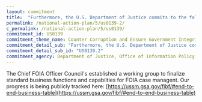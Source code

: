```yaml
---
layout: commitment
title:  "Furthermore, the U.S. Department of Justice commits to the following additional steps to bolster openness and transparency through the FOIA... Leading a Chief FOIA Officer Council working group that will collaborate with the Office of Government Information Services at the National Archives and Records Administration, the Office of Shared Services & Performance Improvement at the Government Services Administration, and the Business Standards Council to develop shared FOIA business standards. The shared business standards will make it easier for agencies to acquire FOIA technology and, in turn, improve efficiency and consistency in processing requests across the Federal Government. "
permalink: /national-action-plan/5/us0139-2/
c_permalink: /national-action-plan/5/us0139/
commitment_id: US0139
commitment_theme_name: Counter Corruption and Ensure Government Integrity and Accountability to the Public
commitment_detail_sub: "Furthermore, the U.S. Department of Justice commits to the following additional steps to bolster openness and transparency through the FOIA... Leading a Chief FOIA Officer Council working group that will collaborate with the Office of Government Information Services at the National Archives and Records Administration, the Office of Shared Services & Performance Improvement at the Government Services Administration, and the Business Standards Council to develop shared FOIA business standards. The shared business standards will make it easier for agencies to acquire FOIA technology and, in turn, improve efficiency and consistency in processing requests across the Federal Government. "
commitment_detail_sub_id: "US0139.2"
commitment_agency: Department of Justice, Office of Information Policy
---
```


The Chief FOIA Officer Council's established a working group to finalize standard business functions and capabilties for FOIA case managent.  Our progress is being publicly tracked here: 
[https://ussm.gsa.gov/fibf/#end-to-end-business-table](https://ussm.gsa.gov/fibf/#end-to-end-business-table) 